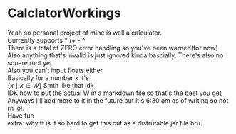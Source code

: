 # CalclatorWorkings
Yeah so personal project of mine is well a calculator. \
Currently supports * /+ - ^\
There is a total of ZERO error handling so you've been warned(for now)\
Also anything that's invalid is just ignored kinda bascially. 
There's also no square root yet\
Also you can't input floats either\
Basically for a number x it's \
$\{ x \mid x \in W \}$ Smth like that idk\
IDK how to put the actual W in a markdown file so that's the best you get\
Anyways I'll add more to it in the future but it's 6:30 am as of writing so not rn lol.\
Have fun\
extra: why tf is it so hard to get this out as a distrutable jar file bru.

